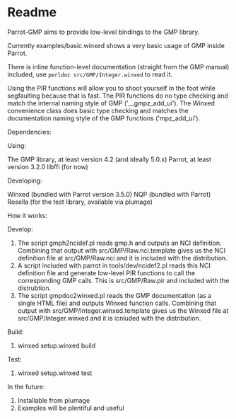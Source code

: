 Readme
======

Parrot-GMP aims to provide low-level bindings to the GMP library.

Currently examples/basic.winxed shows a very basic usage of GMP inside Parrot.

There is inline function-level documentation (straight from the GMP manual) included, use `perldoc src/GMP/Integer.winxed` to read it.

Using the PIR functions will allow you to shoot yourself in the foot while segfaulting because that is fast. The PIR functions do no type checking and match the internal naming style of GMP ('\_\_gmpz\_add\_ui').  The Winxed convenience class does basic type checking and matches the documentation naming style of the GMP functions ('mpz\_add\_ui').

Dependencies:

Using:

The GMP library, at least version 4.2 (and ideally 5.0.x)
Parrot, at least version 3.2.0
libffi (for now)

Developing:

Winxed (bundled with Parrot version 3.5.0)
NQP (bundled with Parrot)
Rosella (for the test library, available via plumage)

How it works:

Develop:

1. The script gmph2ncidef.pl reads gmp.h and outputs an NCI definition. Combining that output with src/GMP/Raw.nci.template gives us the NCI definition file at src/GMP/Raw.nci and it is included with the distribution.
2. A script included with parrot in tools/dev/ncidef2.pl reads this NCI definition file and generate low-level PIR functions to call the corresponding GMP calls.  This is src/GMP/Raw.pir and included with the distrubtion.
3. The script gmpdoc2winxed.pl reads the GMP documentation (as a single HTML file) and outputs Winxed function calls.  Combining that output with src/GMP/Integer.winxed.template gives us the Winxed file at src/GMP/Integer.winxed and it is icnluded with the distribution.

Build:

1. winxed setup.winxed build

Test:

1. winxed setup.winxed test

In the future:

1. Installable from plumage
2. Examples will be plentiful and useful
